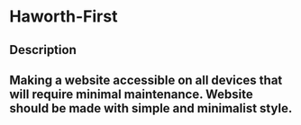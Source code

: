 # Haworth-First

## Description
## Making a website accessible on all devices that will require minimal maintenance. Website should be made with simple and minimalist style.

